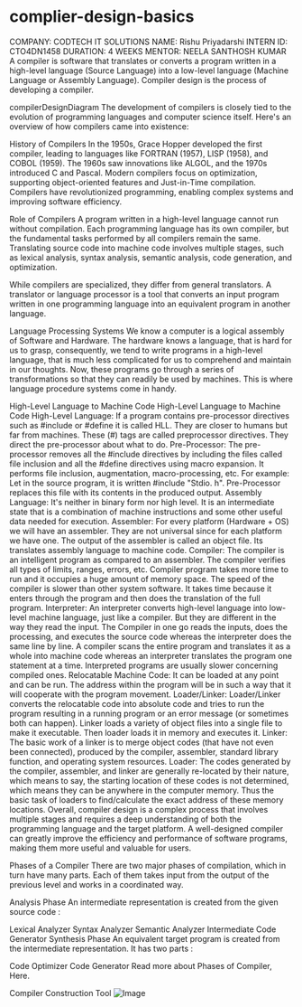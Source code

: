 # complier-design-basics
COMPANY: CODTECH IT SOLUTIONS
NAME: Rishu Priyadarshi
INTERN ID: CTO4DN1458
DURATION: 4 WEEKS
MENTOR: NEELA SANTHOSH KUMAR
A compiler is software that translates or converts a program written in a high-level language (Source Language) into a low-level language (Machine Language or Assembly Language). Compiler design is the process of developing a compiler.

compilerDesignDiagram
The development of compilers is closely tied to the evolution of programming languages and computer science itself. Here's an overview of how compilers came into existence:

History of Compilers
In the 1950s, Grace Hopper developed the first compiler, leading to languages like FORTRAN (1957), LISP (1958), and COBOL (1959). The 1960s saw innovations like ALGOL, and the 1970s introduced C and Pascal. Modern compilers focus on optimization, supporting object-oriented features and Just-in-Time compilation. Compilers have revolutionized programming, enabling complex systems and improving software efficiency.

Role of Compilers
A program written in a high-level language cannot run without compilation. Each programming language has its own compiler, but the fundamental tasks performed by all compilers remain the same. Translating source code into machine code involves multiple stages, such as lexical analysis, syntax analysis, semantic analysis, code generation, and optimization.

While compilers are specialized, they differ from general translators. A translator or language processor is a tool that converts an input program written in one programming language into an equivalent program in another language.

Language Processing Systems
We know a computer is a logical assembly of Software and Hardware. The hardware knows a language, that is hard for us to grasp, consequently, we tend to write programs in a high-level language, that is much less complicated for us to comprehend and maintain in our thoughts. Now, these programs go through a series of transformations so that they can readily be used by machines. This is where language procedure systems come in handy.

High-Level Language to Machine Code
High-Level Language to Machine Code
High-Level Language: If a program contains pre-processor directives such as #include or #define it is called HLL. They are closer to humans but far from machines. These (#) tags are called preprocessor directives. They direct the pre-processor about what to do.
Pre-Processor: The pre-processor removes all the #include directives by including the files called file inclusion and all the #define directives using macro expansion. It performs file inclusion, augmentation, macro-processing, etc. For example: Let in the source program, it is written #include "Stdio. h". Pre-Processor replaces this file with its contents in the produced output.
Assembly Language: It's neither in binary form nor high level. It is an intermediate state that is a combination of machine instructions and some other useful data needed for execution.
Assembler: For every platform (Hardware + OS) we will have an assembler. They are not universal since for each platform we have one. The output of the assembler is called an object file. Its translates assembly language to machine code.
Compiler: The compiler is an intelligent program as compared to an assembler. The compiler verifies all types of limits, ranges, errors, etc. Compiler program takes more time to run and it occupies a huge amount of memory space. The speed of the compiler is slower than other system software. It takes time because it enters through the program and then does the translation of the full program.
Interpreter: An interpreter converts high-level language into low-level machine language, just like a compiler. But they are different in the way they read the input. The Compiler in one go reads the inputs, does the processing, and executes the source code whereas the interpreter does the same line by line. A compiler scans the entire program and translates it as a whole into machine code whereas an interpreter translates the program one statement at a time. Interpreted programs are usually slower concerning compiled ones.
Relocatable Machine Code: It can be loaded at any point and can be run. The address within the program will be in such a way that it will cooperate with the program movement.
Loader/Linker: Loader/Linker converts the relocatable code into absolute code and tries to run the program resulting in a running program or an error message (or sometimes both can happen). Linker loads a variety of object files into a single file to make it executable. Then loader loads it in memory and executes it.
Linker: The basic work of a linker is to merge object codes (that have not even been connected), produced by the compiler, assembler, standard library function, and operating system resources.
Loader: The codes generated by the compiler, assembler, and linker are generally re-located by their nature, which means to say, the starting location of these codes is not determined, which means they can be anywhere in the computer memory. Thus the basic task of loaders to find/calculate the exact address of these memory locations.
Overall, compiler design is a complex process that involves multiple stages and requires a deep understanding of both the programming language and the target platform. A well-designed compiler can greatly improve the efficiency and performance of software programs, making them more useful and valuable for users.


Phases of a Compiler
There are two major phases of compilation, which in turn have many parts. Each of them takes input from the output of the previous level and works in a coordinated way. 

Analysis Phase
An intermediate representation is created from the given source code : 

Lexical Analyzer
Syntax Analyzer
Semantic Analyzer
Intermediate Code Generator
Synthesis Phase
An equivalent target program is created from the intermediate representation. It has two parts : 

Code Optimizer
Code Generator
Read more about Phases of Compiler, Here.

Compiler Construction Tool
![Image](https://github.com/user-attachments/assets/338a4cc9-7dbd-48a6-86ac-2af21d126482)

